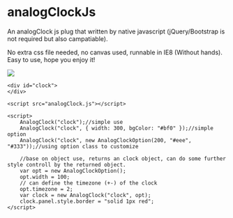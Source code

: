 # analogClockJs
An analogClock js plug that written by native javascript (jQuery/Bootstrap is not required but also campatiable).

No extra css file needed, no canvas used, runnable in IE8 (Without hands).
Easy to use, hope you enjoy it!

<img src="https://github.com/kenlam0083/analogClockJs/blob/master/demo.png"/>


    <div id="clock">
    </div>

    <script src="analogClock.js"></script>

    <script>
        AnalogClock("clock");//simple use
        AnalogClock("clock", { width: 300, bgColor: "#bf0" });//simple option
        AnalogClock("clock", new AnalogClockOption(200, "#eee", "#333"));//using option class to customize

        //base on object use, returns an clock object, can do some further style controll by the returned object.
        var opt = new AnalogClockOption();
        opt.width = 100;
        // can define the timezone (+-) of the clock
        opt.timezone = 2;
        var clock = new AnalogClock("clock", opt);
        clock.panel.style.border = "solid 1px red";
    </script>

